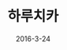 ---
layout: video
title: "  하루치카"
dir: 하루치카
num: 12
date: 2016-3-24
comments: true
categories:
- 2016-1
tags: [하루치카]
img: //api.moeni.net/img.php?img=2016/01/haruchika.jpg
---